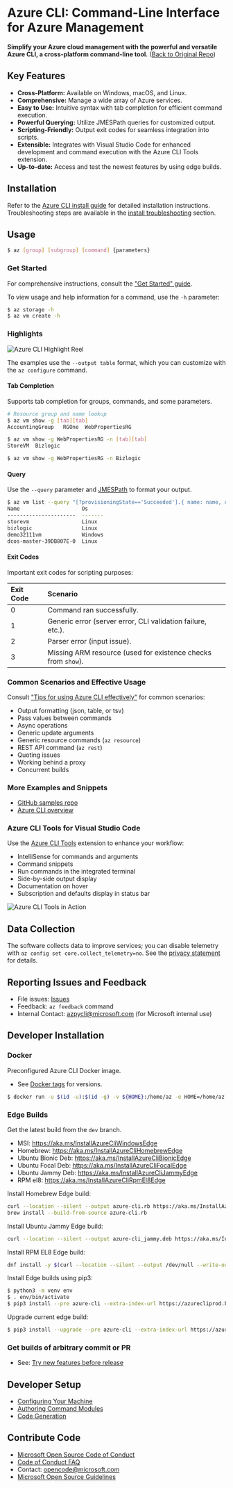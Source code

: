 # Azure CLI: Command-Line Interface for Azure Management

**Simplify your Azure cloud management with the powerful and versatile Azure CLI, a cross-platform command-line tool.**  ([Back to Original Repo](https://github.com/Azure/azure-cli))

## Key Features

*   **Cross-Platform:** Available on Windows, macOS, and Linux.
*   **Comprehensive:** Manage a wide array of Azure services.
*   **Easy to Use:** Intuitive syntax with tab completion for efficient command execution.
*   **Powerful Querying:** Utilize JMESPath queries for customized output.
*   **Scripting-Friendly:** Output exit codes for seamless integration into scripts.
*   **Extensible:** Integrates with Visual Studio Code for enhanced development and command execution with the Azure CLI Tools extension.
*   **Up-to-date:** Access and test the newest features by using edge builds.

## Installation

Refer to the [Azure CLI install guide](https://learn.microsoft.com/cli/azure/install-azure-cli) for detailed installation instructions.
Troubleshooting steps are available in the [install troubleshooting](https://github.com/Azure/azure-cli/blob/dev/doc/install_troubleshooting.md) section.

## Usage

```bash
$ az [group] [subgroup] [command] {parameters}
```

### Get Started

For comprehensive instructions, consult the ["Get Started" guide](https://learn.microsoft.com/cli/azure/get-started-with-az-cli2).

To view usage and help information for a command, use the `-h` parameter:

```bash
$ az storage -h
$ az vm create -h
```

### Highlights

![Azure CLI Highlight Reel](doc/assets/AzBlogAnimation4.gif)

The examples use the `--output table` format, which you can customize with the `az configure` command.

#### Tab Completion

Supports tab completion for groups, commands, and some parameters.

```bash
# Resource group and name lookup
$ az vm show -g [tab][tab] 
AccountingGroup   RGOne  WebPropertiesRG

$ az vm show -g WebPropertiesRG -n [tab][tab]
StoreVM  Bizlogic

$ az vm show -g WebPropertiesRG -n Bizlogic
```

#### Query

Use the `--query` parameter and [JMESPath](http://jmespath.org/) to format your output.

```bash
$ az vm list --query "[?provisioningState=='Succeeded'].{ name: name, os: storageProfile.osDisk.osType }"
Name                    Os
----------------------  -------
storevm                 Linux
bizlogic                Linux
demo32111vm             Windows
dcos-master-39DB807E-0  Linux
```

#### Exit Codes

Important exit codes for scripting purposes:

| Exit Code | Scenario                                                        |
| :-------- | :-------------------------------------------------------------- |
| 0         | Command ran successfully.                                      |
| 1         | Generic error (server error, CLI validation failure, etc.).   |
| 2         | Parser error (input issue).                                    |
| 3         | Missing ARM resource (used for existence checks from `show`). |

### Common Scenarios and Effective Usage

Consult ["Tips for using Azure CLI effectively"](https://learn.microsoft.com/en-us/cli/azure/use-cli-effectively) for common scenarios:

*   Output formatting (json, table, or tsv)
*   Pass values between commands
*   Async operations
*   Generic update arguments
*   Generic resource commands (`az resource`)
*   REST API command (`az rest`)
*   Quoting issues
*   Working behind a proxy
*   Concurrent builds

### More Examples and Snippets

*   [GitHub samples repo](http://github.com/Azure/azure-cli-samples)
*   [Azure CLI overview](https://learn.microsoft.com/cli/azure/overview)

### Azure CLI Tools for Visual Studio Code

Use the [Azure CLI Tools](https://marketplace.visualstudio.com/items?itemName=ms-vscode.azurecli) extension to enhance your workflow:

*   IntelliSense for commands and arguments
*   Command snippets
*   Run commands in the integrated terminal
*   Side-by-side output display
*   Documentation on hover
*   Subscription and defaults display in status bar

![Azure CLI Tools in Action](https://github.com/microsoft/vscode-azurecli/blob/main/images/in_action.gif?raw=true)

## Data Collection

The software collects data to improve services; you can disable telemetry with `az config set core.collect_telemetry=no`.  See the [privacy statement](https://go.microsoft.com/fwlink/?LinkID=824704) for details.

## Reporting Issues and Feedback

*   File issues:  [Issues](https://github.com/Azure/azure-cli/issues)
*   Feedback: `az feedback` command
*   Internal Contact:  azpycli@microsoft.com (for Microsoft internal use)

## Developer Installation

### Docker

Preconfigured Azure CLI Docker image.

*   See [Docker tags](https://mcr.microsoft.com/v2/azure-cli/tags/list) for versions.
```bash
$ docker run -u $(id -u):$(id -g) -v ${HOME}:/home/az -e HOME=/home/az --rm -it mcr.microsoft.com/azure-cli:<version>
```

### Edge Builds

Get the latest build from the `dev` branch.

*   MSI: https://aka.ms/InstallAzureCliWindowsEdge
*   Homebrew: https://aka.ms/InstallAzureCliHomebrewEdge
*   Ubuntu Bionic Deb: https://aka.ms/InstallAzureCliBionicEdge
*   Ubuntu Focal Deb: https://aka.ms/InstallAzureCliFocalEdge
*   Ubuntu Jammy Deb: https://aka.ms/InstallAzureCliJammyEdge
*   RPM el8: https://aka.ms/InstallAzureCliRpmEl8Edge

Install Homebrew Edge build:
```bash
curl --location --silent --output azure-cli.rb https://aka.ms/InstallAzureCliHomebrewEdge
brew install --build-from-source azure-cli.rb
```

Install Ubuntu Jammy Edge build:

```bash
curl --location --silent --output azure-cli_jammy.deb https://aka.ms/InstallAzureCliJammyEdge && dpkg -i azure-cli_jammy.deb
```

Install RPM EL8 Edge build:

```bash
dnf install -y $(curl --location --silent --output /dev/null --write-out %{url_effective} https://aka.ms/InstallAzureCliRpmEl8Edge)
```

Install Edge builds using pip3:

```bash
$ python3 -m venv env
$ . env/bin/activate
$ pip3 install --pre azure-cli --extra-index-url https://azurecliprod.blob.core.windows.net/edge --upgrade-strategy=eager
```

Upgrade current edge build:

```bash
$ pip3 install --upgrade --pre azure-cli --extra-index-url https://azurecliprod.blob.core.windows.net/edge --no-cache-dir --upgrade-strategy=eager
```

### Get builds of arbitrary commit or PR

*   See: [Try new features before release](doc/try_new_features_before_release.md)

## Developer Setup

*   [Configuring Your Machine](https://github.com/Azure/azure-cli/blob/dev/doc/configuring_your_machine.md)
*   [Authoring Command Modules](https://github.com/Azure/azure-cli/tree/dev/doc/authoring_command_modules)
*   [Code Generation](https://github.com/Azure/aaz-dev-tools)

## Contribute Code

*   [Microsoft Open Source Code of Conduct](https://opensource.microsoft.com/codeofconduct/)
*   [Code of Conduct FAQ](https://opensource.microsoft.com/codeofconduct/faq/)
*   Contact: opencode@microsoft.com
*   [Microsoft Open Source Guidelines](https://opensource.microsoft.com/collaborate)